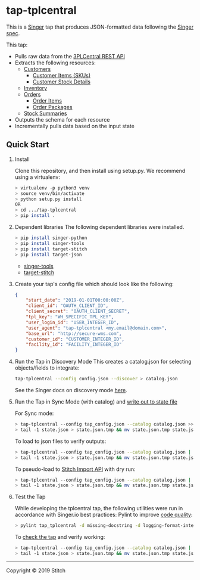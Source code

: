 # tap-tplcentral

This is a [Singer](https://singer.io) tap that produces JSON-formatted data
following the [Singer
spec](https://github.com/singer-io/getting-started/blob/master/SPEC.md).

This tap:

- Pulls raw data from the [3PLCentral REST API](http://api.3plcentral.com/rels/)
- Extracts the following resources:
  - [Customers](http://api.3plcentral.com/rels/customers/customers)
    - [Customer Items (SKUs)](http://api.3plcentral.com/rels/customers/items)
    - [Customer Stock Details](http://api.3plcentral.com/rels/inventory/stockdetails)
  - [Inventory](http://api.3plcentral.com/rels/inventory/inventory)
  - [Orders](http://api.3plcentral.com/rels/orders/orders)
    - [Order Items](http://api.3plcentral.com/rels/orders/items)
    - [Order Packages](http://api.3plcentral.com/rels/orders/packages)
  - [Stock Summaries](http://api.3plcentral.com/rels/inventory/stocksummaries)
- Outputs the schema for each resource
- Incrementally pulls data based on the input state

## Quick Start

1. Install

    Clone this repository, and then install using setup.py. We recommend using a virtualenv:

    ```bash
    > virtualenv -p python3 venv
    > source venv/bin/activate
    > python setup.py install
    OR
    > cd .../tap-tplcentral
    > pip install .
    ```
2. Dependent libraries
    The following dependent libraries were installed.
    ```bash
    > pip install singer-python
    > pip install singer-tools
    > pip install target-stitch
    > pip install target-json
    
    ```
    - [singer-tools](https://github.com/singer-io/singer-tools)
    - [target-stitch](https://github.com/singer-io/target-stitch)
3. Create your tap's config file which should look like the following:

    ```json
    {
        "start_date": "2019-01-01T00:00:00Z",
        "client_id": "OAUTH_CLIENT_ID",
        "client_secret": "OAUTH_CLIENT_SECRET",
        "tpl_key": "WH_SPECIFIC_TPL_KEY",
        "user_login_id": "USER_INTEGER_ID",
        "user_agent": "tap-tplcentral <my.email@domain.com>",
        "base_url": "http://secure-wms.com",
        "customer_id": "CUSTOMER_INTEGER_ID",
        "facility_id": "FACILITY_INTEGER_ID"
    }
    ```

4. Run the Tap in Discovery Mode
    This creates a catalog.json for selecting objects/fields to integrate:
    ```bash
    tap-tplcentral --config config.json --discover > catalog.json
    ```
   See the Singer docs on discovery mode
   [here](https://github.com/singer-io/getting-started/blob/master/docs/DISCOVERY_MODE.md#discovery-mode).

5. Run the Tap in Sync Mode (with catalog) and [write out to state file](https://github.com/singer-io/getting-started/blob/master/docs/RUNNING_AND_DEVELOPING.md#running-a-singer-tap-with-a-singer-target)

    For Sync mode:
    ```bash
    > tap-tplcentral --config tap_config.json --catalog catalog.json >> state.json
    > tail -1 state.json > state.json.tmp && mv state.json.tmp state.json
    ```
    To load to json files to verify outputs:
    ```bash
    > tap-tplcentral --config tap_config.json --catalog catalog.json | target-json >> state.json
    > tail -1 state.json > state.json.tmp && mv state.json.tmp state.json
    ```
    To pseudo-load to [Stitch Import API](https://github.com/singer-io/target-stitch) with dry run:
    ```bash
    > tap-tplcentral --config tap_config.json --catalog catalog.json | target-stitch --config target_config.json --dry-run >> state.json
    > tail -1 state.json > state.json.tmp && mv state.json.tmp state.json
    ```

6. Test the Tap
    
    While developing the tplcentral tap, the following utilities were run in accordance with Singer.io best practices:
    Pylint to improve [code quality](https://github.com/singer-io/getting-started/blob/master/docs/BEST_PRACTICES.md#code-quality):
    ```bash
    > pylint tap_tplcentral -d missing-docstring -d logging-format-interpolation -d too-many-locals -d too-many-arguments
    ```

    To [check the tap](https://github.com/singer-io/singer-tools#singer-check-tap) and verify working:
    ```bash
    > tap-tplcentral --config tap_config.json --catalog catalog.json | singer-check-tap >> state.json
    > tail -1 state.json > state.json.tmp && mv state.json.tmp state.json
    ```

---

Copyright &copy; 2019 Stitch

